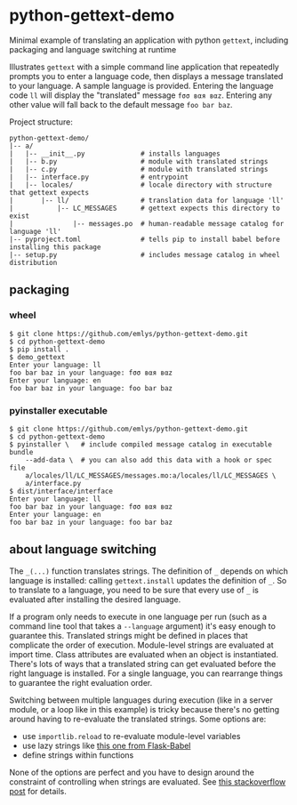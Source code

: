 # python-gettext-demo
Minimal example of translating an application with python `gettext`, including packaging and language switching at runtime 

Illustrates `gettext` with a simple command line application that repeatedly prompts you to enter a language code, then displays a message translated to your language. A sample language is provided. Entering the language code `ll` will display the "translated" message `fσσ вαя вαz`. Entering any other value will fall back to the default message `foo bar baz`.

Project structure:
```
python-gettext-demo/
|-- a/
|   |-- __init__.py              # installs languages
|   |-- b.py                     # module with translated strings
|   |-- c.py                     # module with translated strings
|   |-- interface.py             # entrypoint
|   |-- locales/                 # locale directory with structure that gettext expects
|       |-- ll/                  # translation data for language 'll'
|           |-- LC_MESSAGES      # gettext expects this directory to exist
|               |-- messages.po  # human-readable message catalog for language 'll'
|-- pyproject.toml               # tells pip to install babel before installing this package
|-- setup.py                     # includes message catalog in wheel distribution
```

## packaging

### wheel
```
$ git clone https://github.com/emlys/python-gettext-demo.git
$ cd python-gettext-demo
$ pip install .
$ demo_gettext
Enter your language: ll
foo bar baz in your language: fσσ вαя вαz
Enter your language: en
foo bar baz in your language: foo bar baz
```

### pyinstaller executable
```
$ git clone https://github.com/emlys/python-gettext-demo.git
$ cd python-gettext-demo
$ pyinstaller \   # include compiled message catalog in executable bundle
    --add-data \  # you can also add this data with a hook or spec file
    a/locales/ll/LC_MESSAGES/messages.mo:a/locales/ll/LC_MESSAGES \
    a/interface.py
$ dist/interface/interface
Enter your language: ll
foo bar baz in your language: fσσ вαя вαz
Enter your language: en
foo bar baz in your language: foo bar baz
```

## about language switching

The `_(...)` function translates strings. The definition of `_` depends on which language is installed: calling `gettext.install` updates the definition of `_`. So to translate to a language, you need to be sure that every use of `_` is evaluated after installing the desired language. 

If a program only needs to execute in one language per run (such as a command line tool that takes a `--language` argument) it's easy enough to guarantee this. Translated strings might be defined in places that complicate the order of execution. Module-level strings are evaluated at import time. Class attributes are evaluated when an object is instantiated. There's lots of ways that a translated string can get evaluated before the right language is installed. For a single language, you can rearrange things to guarantee the right evaluation order.

Switching between multiple languages during execution (like in a server module, or a loop like in this example) is tricky because there's no getting around having to re-evaluate the translated strings. Some options are: 
* use `importlib.reload` to re-evaluate module-level variables
* use lazy strings like [this one from Flask-Babel](https://github.com/python-babel/flask-babel/blob/cc56bd9a4e7f614a4c1bf65c7f8b50b859359832/flask_babel/speaklater.py#L1)
* define strings within functions

None of the options are perfect and you have to design around the constraint of controlling when strings are evaluated. See [this stackoverflow post](https://stackoverflow.com/questions/69906944/approaches-to-changing-language-at-runtime-with-python-gettext) for details.
